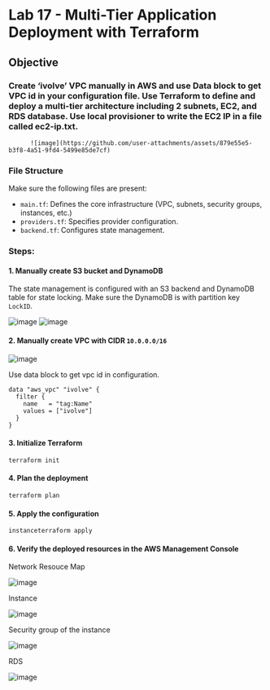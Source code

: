 # Lab 17 - Multi-Tier Application Deployment with Terraform

## **Objective**

### Create ‘ivolve’ VPC manually in AWS and use Data block to get VPC id in your configuration file. Use Terraform to define and deploy a multi-tier architecture including 2 subnets, EC2, and RDS database. Use local provisioner to write the EC2 IP in a file called ec2-ip.txt.

          ![image](https://github.com/user-attachments/assets/879e55e5-b3f8-4a51-9fd4-5499e85de7cf)

### **File Structure**

Make sure the following files are present:
- `main.tf`: Defines the core infrastructure (VPC, subnets, security groups, instances, etc.)
- `providers.tf`: Specifies provider configuration.
- `backend.tf`: Configures state management.

### **Steps:**

#### 1. Manually create S3 bucket and DynamoDB
The state management is configured with an S3 backend and DynamoDB table for state locking.
Make sure the DynamoDB is with partition key `LockID`.

![image](https://github.com/user-attachments/assets/63affaaa-a441-4562-81e2-6bcde983965a)
![image](https://github.com/user-attachments/assets/23d00faa-1417-4f8e-8f8c-92e59f5289ac)

#### 2. Manually create VPC with CIDR `10.0.0.0/16`
![image](https://github.com/user-attachments/assets/a51711ef-a157-4e2a-a7e3-39b4d4769bbd)

Use data block to get vpc id in configuration.
```
data "aws_vpc" "ivolve" {
  filter {
    name   = "tag:Name"
    values = ["ivolve"]
  }
}
```

#### 3. Initialize Terraform
```
terraform init
```
#### 4. Plan the deployment 
```
terraform plan
```
#### 5. Apply the configuration
```
instanceterraform apply
```
#### 6. Verify the deployed resources in the AWS Management Console 
Network Resouce Map

![image](https://github.com/user-attachments/assets/3a33cc69-28c0-4985-b3b3-ec225c2c5db1)

Instance

![image](https://github.com/user-attachments/assets/e161f4ad-2917-4fcf-a695-a6149d360313)

Security group of the instance 

![image](https://github.com/user-attachments/assets/0fb445ae-1cda-43e7-b391-2fa0471913c1)

RDS 

![image](https://github.com/user-attachments/assets/9cd92bde-3033-453f-82fc-1b243e0136a7)

